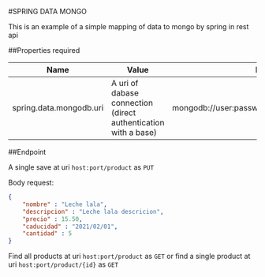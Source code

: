#SPRING DATA MONGO

This is an example of a simple mapping of data to mongo by spring in rest api

##Properties required

|Name|Value|Example|
|----|-----|-------|
|spring.data.mongodb.uri|A uri of dabase connection (direct authentication with a base)|mongodb://user:password@host:port/AuthBaseName| |spring.data.mongodb.database|A base to read/write a data|baseName|

##Endpoint

A single save at uri `host:port/product` as `PUT`

Body request: 

```json
{
	"nombre" : "Leche lala",
	"descripcion" : "Leche lala descricion",
	"precio" : 15.50,
	"caducidad" : "2021/02/01",
	"cantidad" : 5
}
```

Find all products at uri `host:port/product` as `GET` or find a single product at uri `host:port/product/{id}` as `GET`



